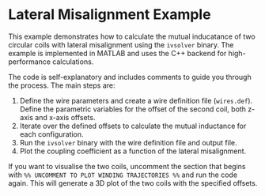 # Lateral Misalignment Example

This example demonstrates how to calculate the mutual inducatance of two circular coils with lateral misalignment using the `ivsolver` binary. The example is implemented in MATLAB and uses the C++ backend for high-performance calculations.

The code is self-explanatory and includes comments to guide you through the process. The main steps are:
1. Define the wire parameters and create a wire definition file (`wires.def`). Define the parametric variables for the offset of the second coil, both z-axis and x-axis offsets.
2. Iterate over the defined offsets to calculate the mutual inductance for each configuration.
3. Run the `ivsolver` binary with the wire definition file and output file.
4. Plot the coupling coefficient as a function of the lateral misalignment.

If you want to visualise the two coils, uncomment the section that begins with `%% UNCOMMENT TO PLOT WINDING TRAJECTORIES %%` and run the code again. This will generate a 3D plot of the two coils with the specified offsets.
